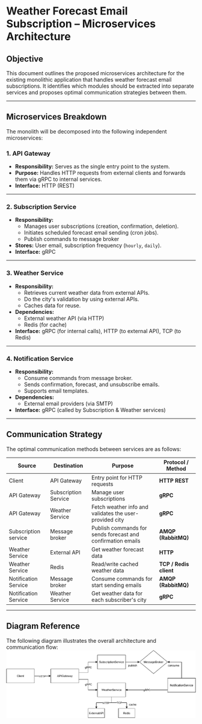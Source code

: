 # Weather Forecast Email Subscription – Microservices Architecture

## Objective

This document outlines the proposed microservices architecture for the existing monolithic application that handles weather forecast email subscriptions. It identifies which modules should be extracted into separate services and proposes optimal communication strategies between them.

---

## Microservices Breakdown

The monolith will be decomposed into the following independent microservices:

### 1. **API Gateway**
- **Responsibility:** Serves as the single entry point to the system.
- **Purpose:** Handles HTTP requests from external clients and forwards them via gRPC to internal services.
- **Interface:** HTTP (REST)

---

### 2. **Subscription Service**
- **Responsibility:** 
    - Manages user subscriptions (creation, confirmation, deletion).
    - Initiates scheduled forecast email sending (cron jobs).
    - Publish commands to message broker
- **Stores:** User email, subscription frequency (`hourly`, `daily`).
- **Interface:** gRPC

---

### 3. **Weather Service**
- **Responsibility:**
    - Retrieves current weather data from external APIs.
    - Do the city's validation by using external APIs.
    - Caches data for reuse.
- **Dependencies:**
    - External weather API (via HTTP)
    - Redis (for cache)
- **Interface:** gRPC (for internal calls), HTTP (to external API), TCP (to Redis)

---

### 4. **Notification Service**
- **Responsibility:**
    - Consume commands from message broker.
    - Sends confirmation, forecast, and unsubscribe emails.
    - Supports email templates.
- **Dependencies:**
    - External email providers (via SMTP)
- **Interface:** gRPC (called by Subscription & Weather services)

---

## Communication Strategy

The optimal communication methods between services are as follows:

| Source                | Destination          | Purpose                                                     | Protocol / Method      |
|-----------------------|----------------------|-------------------------------------------------------------|------------------------|
| Client                | API Gateway          | Entry point for HTTP requests                               | **HTTP REST**          |
| API Gateway           | Subscription Service | Manage user subscriptions                                   | **gRPC**               |
| API Gateway           | Weather Service      | Fetch weather info and validates the user-provided city     | **gRPC**               |
| Subscription  service | Message broker       | Publish commands for sends forecast and confirmation emails | **AMQP (RabbitMQ)**    |
| Weather Service       | External API         | Get weather forecast data                                   | **HTTP**               |
| Weather Service       | Redis                | Read/write cached weather data                              | **TCP / Redis client** |
| Notification Service  | Message broker       | Consume commands for start sending emails                   | **AMQP (RabbitMQ)**    |
| Notification Service  | Weather Service      | Get weather data for each subscriber's city                 | **gRPC**               |

---

## Diagram Reference

The following diagram illustrates the overall architecture and communication flow:
![ServiceCommunication](ServiceCommunication.png)

